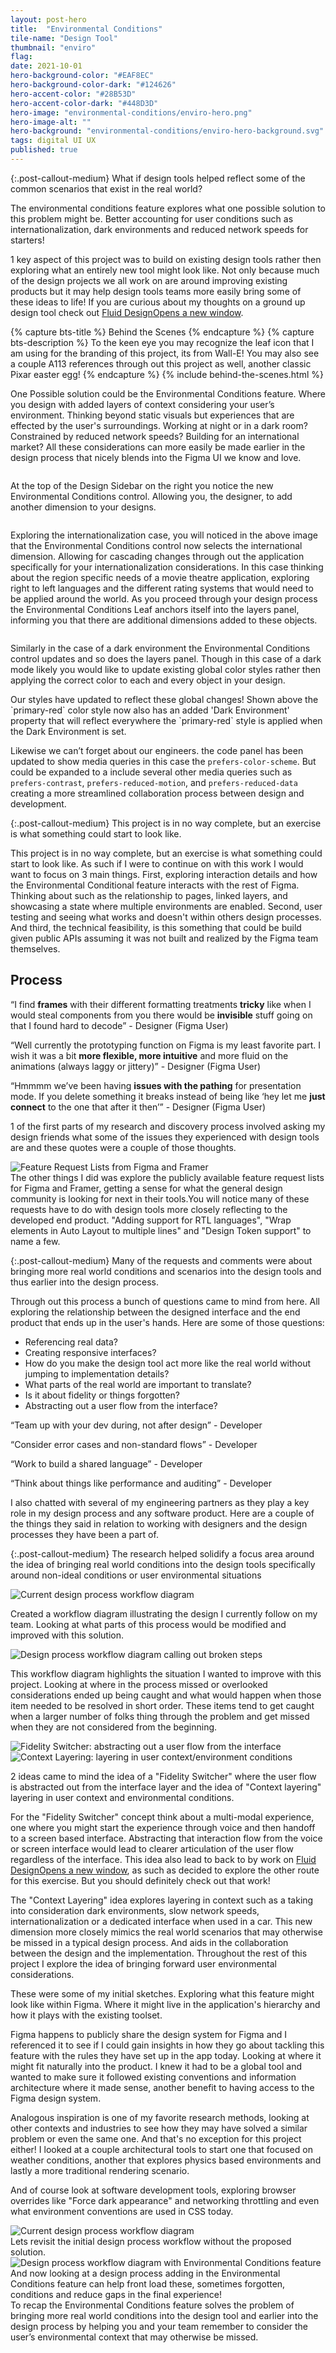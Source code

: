 ```yaml
---
layout: post-hero
title:  "Environmental Conditions"
tile-name: "Design Tool"
thumbnail: "enviro"
flag:
date: 2021-10-01
hero-background-color: "#EAF8EC"
hero-background-color-dark: "#124626"
hero-accent-color: "#28B53D"
hero-accent-color-dark: "#448D3D"
hero-image: "environmental-conditions/enviro-hero.png"
hero-image-alt: ""
hero-background: "environmental-conditions/enviro-hero-background.svg"
tags: digital UI UX
published: true
---
```


{:.post-callout-medium}
What if design tools helped reflect some of the common scenarios that exist in the real world?

The environmental conditions feature explores what one possible solution to this problem might be. Better accounting for user conditions such as internationalization, dark environments and reduced network speeds for starters!

1 key aspect of this project was to build on existing design tools rather then exploring what an entirely new tool might look like. Not only because much of the design projects we all work on are around improving existing products but it may help design tools teams more easily bring some of these ideas to life! If you are curious about my thoughts on a ground up design tool check out <a target="_blank" rel="noopener" href="https://fluiddesign.rehanbutt.com">Fluid Design<span class="visually-hidden">Opens a new window</span></a>.

<div class="grid-x grid-padding-x grid-margin-y">
  <div class="cell">
    <img src="../img/environmental-conditions/hero.jpg" alt="">
  </div>
</div>
{% capture bts-title %} Behind the Scenes {% endcapture %}
{% capture bts-description %} To the keen eye you may recognize the leaf icon that I am using for the branding of this project, its from Wall-E! You may also see a couple A113 references through out this project as well, another classic Pixar easter egg! {% endcapture %}
{% include behind-the-scenes.html %}

One Possible solution could be the Environmental Conditions feature. Where you design with added layers of context considering your user’s environment. Thinking beyond static visuals but experiences that are effected by the user's surroundings. Working at night or in a dark room? Constrained by reduced network speeds? Building for an international market? All these considerations can more easily be made earlier in the design process that nicely blends into the Figma UI we know and love.

<div class="grid-x grid-padding-x grid-margin-y">
  <div class="cell">
    <img src="../img/environmental-conditions/overall-default.jpg" alt="">
  </div>
</div>

At the top of the Design Sidebar on the right you notice the new Environmental Conditions control. Allowing you, the designer, to add another dimension to your designs.

<div class="grid-x grid-padding-x grid-margin-y">
  <div class="cell">
    <img src="../img/environmental-conditions/internationalization-detailed.jpg" alt="">
  </div>
</div>

Exploring the internationalization case, you will noticed in the above image that the Environmental Conditions control now selects the international dimension. Allowing for cascading changes through out the application specifically for your internationalization considerations. In this case thinking about the region specific needs of a movie theatre application, exploring right to left languages and the different rating systems that would need to be applied around the world. As you proceed through your design process the Environmental Conditions Leaf anchors itself into the layers panel, informing you that there are additional dimensions added to these objects.

<div class="grid-x grid-padding-x grid-margin-y">
  <div class="cell">
    <img src="../img/environmental-conditions/darkmode-detailed.jpg" alt="">
  </div>
</div>

Similarly in the case of a dark environment the Environmental Conditions control updates and so does the layers panel. Though in this case of a dark mode likely you would like to update existing global color styles rather then applying the correct color to each and every object in your design.

<div class="grid-x grid-padding-x grid-margin-y">
  <div class="cell medium-6">
    <img src="../img/environmental-conditions/styles-panel.jpg" alt="">
  </div>
  <div class="cell medium-6">
    <img src="../img/environmental-conditions/inspect-code.jpg" alt="">
  </div>
</div>
Our styles have updated to reflect these global changes! Shown above the `primary-red` color style now also has an added 'Dark Environment' property that will reflect everywhere the `primary-red` style is applied when the Dark Environment is set.

Likewise we can’t forget about our engineers. the code panel has been updated to show media queries in this case the `prefers-color-scheme`. But could be expanded to a include several other media queries such as `prefers-contrast`, `prefers-reduced-motion`, and `prefers-reduced-data` creating a more streamlined collaboration process between design and development.

{:.post-callout-medium}
This project is in no way complete, but an exercise is what something could start to look like.

This project is in no way complete, but an exercise is what something could start to look like. As such if I were to continue on with this work I would want to focus on 3 main things. First, exploring interaction details and how the Environmental Conditional feature interacts with the rest of Figma. Thinking about such as the relationship to pages, linked layers, and showcasing a state where multiple environments are enabled. Second, user testing and seeing what works and doesn't within others design processes. And third, the technical feasibility, is this something that could be build given public APIs assuming it was not built and realized by the Figma team themselves.

## Process

<div class="grid-x grid-padding-x grid-margin-y">
  <div class="cell medium-12">
    <p class="post-callout-small">“I find <strong>frames</strong> with their different formatting treatments <strong>tricky</strong> like when I would steal components from you there would be <strong>invisible</strong> stuff going on that I found hard to decode” <span class="byline">- Designer (Figma User)</span>
    </p>
  </div>
  <div class="cell medium-6">
    <p class="post-callout-small">“Well currently the prototyping function on Figma is my least favorite part. I wish it was a bit <strong>more flexible, more intuitive</strong> and more fluid on the animations (always laggy or jittery)” <span class="byline">- Designer (Figma User)</span>
    </p>
  </div>
  <div class="cell medium-6">
    <p class="post-callout-small">“Hmmmm we’ve been having <strong>issues with the pathing</strong> for presentation mode. If you delete something it breaks instead of being like ‘hey let me <strong>just connect</strong> to the one that after it then’” <span class="byline">- Designer (Figma User)</span>
    </p>
  </div>
</div>

1 of the first parts of my research and discovery process involved asking my design friends what some of the issues they experienced with design tools are and these quotes were a couple of those thoughts.

<div class="grid-x grid-padding-x grid-margin-y">
  <div class="cell">
    <img src="../img/environmental-conditions/feature-request-list.jpg" alt="Feature Request Lists from Figma and Framer">
  </div>
</div>
The other things I did was explore the publicly available feature request lists for Figma and Framer, getting a sense for what the general design community is looking for next in their tools.You will notice many of these requests have to do with design tools more closely reflecting to the developed end product. "Adding support for RTL languages", "Wrap elements in Auto Layout to multiple lines" and "Design Token support" to name a few.

{:.post-callout-medium}
Many of the requests and comments were about bringing more real world conditions and scenarios 
into the design tools and thus earlier into the design process. 

Through out this process a bunch of questions came to mind from here. All exploring the relationship between the designed interface and the end product that ends up in the user's hands. Here are some of those questions:

- Referencing real data?
- Creating responsive interfaces?
- How do you make the design tool act more like the real world without jumping to implementation details?
- What parts of the real world are important to translate?
- Is it about fidelity or things forgotten?
- Abstracting out a user flow from the interface?

<!-- <div class="grid-x grid-margin-x grid-margin-y">
  <div class="cell small-6 medium-4 quote-color-block square-block">
    <p class="post-callout-small">How do you make the design tool act more like the real world without jumping to implementation details?</p>
  </div>
  <div class="cell small-6 medium-4 quote-color-block square-block">
    <p class="post-callout-small">What parts of the real world are important to translate?</p>
  </div>
  <div class="cell small-6 medium-4 quote-color-block square-block">
    <p class="post-callout-small">Is it about fidelity or things forgotten?</p>
  </div>
  <div class="cell small-6 medium-4 quote-color-block square-block">
    <p class="post-callout-small">Abstracting out a user flow from the interface?</p>
  </div>
  <div class="cell small-6 medium-4 quote-color-block square-block">
    <p class="post-callout-small">Referencing real data?</p>
  </div>
  <div class="cell small-6 medium-4 quote-color-block square-block">
    <p class="post-callout-small">Creating responsive interfaces?</p>
  </div>
</div> -->

<!-- TODO issue with grid-margin-x here with the parent 1 and mobile display -->
<div class="grid-x grid-margin-x grid-margin-y"> 
  <div class="cell medium-6 quote-color-block">
    <p class="post-callout-small">“Team up with your dev during, not after design” <span class="byline">- Developer</span></p>
  </div>
  <div class="cell medium-6 quote-color-block">
    <p class="post-callout-small">“Consider error cases and non-standard flows” <span class="byline">- Developer</span></p>
  </div>
  <div class="cell medium-6 quote-color-block">
    <p class="post-callout-small">“Work to build a shared language” <span class="byline">- Developer</span></p>
  </div>
  <div class="cell medium-6 quote-color-block">
    <p class="post-callout-small">“Think about things like performance and auditing” <span class="byline">- Developer</span></p>
  </div>
</div>

I also chatted with several of my engineering partners as they play a key role in my design process and any software product. Here are a couple of the things they said in relation to working with designers and the design processes they have been a part of.


{:.post-callout-medium}
The research helped solidify a focus area around the idea of bringing real world conditions into the design tools specifically around non-ideal conditions or user environmental situations


<div class="grid-x grid-padding-x grid-margin-y">
  <div class="cell">
    <img src="../img/environmental-conditions/design-process.jpg" alt="Current design process workflow diagram">
  </div>
</div>

Created a workflow diagram illustrating the design I currently follow on my team. Looking at what parts of this process would be modified and improved with this solution.

<div class="grid-x grid-padding-x grid-margin-y">
  <div class="cell">
    <img src="../img/environmental-conditions/design-process-broken.jpg" alt="Design process workflow diagram calling out broken steps">
  </div>
</div>

This workflow diagram highlights the situation I wanted to improve with this project. Looking at where in the process missed or overlooked considerations ended up being caught and what would happen when those item needed to be resolved in short order. These items tend to get caught when a larger number of folks thing through the problem and get missed when they are not considered from the beginning.

<div class="grid-x grid-padding-x grid-margin-y">
  <div class="cell medium-6">
    <img src="../img/environmental-conditions/fidelity-switcher.svg" alt="Fidelity Switcher: abstracting out a user flow from the interface">
  </div>
  <div class="cell medium-6">
    <img src="../img/environmental-conditions/context-layering.svg" alt="Context Layering: layering in user context/environment conditions">
  </div>
</div>

2 ideas came to mind the idea of a "Fidelity Switcher" where the user flow is abstracted out from the interface layer and the idea of "Context layering" layering in user context and environmental conditions. 

For the "Fidelity Switcher" concept think about a multi-modal experience, one where you might start the experience through voice and then handoff to a screen based interface. Abstracting that interaction flow from the voice or screen interface would lead to clearer articulation of the user flow regardless of the interface. This idea also lead to back to by work on <a target="_blank" rel="noopener" href="https://fluiddesign.rehanbutt.com">Fluid Design<span class="visually-hidden">Opens a new window</span></a>, as such as decided to explore the other route for this exercise. But you should definitely check out that work!

The "Context Layering" idea explores layering in context such as a taking into consideration dark environments, slow network speeds, internationalization or a dedicated interface when used in a car. This new dimension more closely mimics the real world scenarios that may otherwise be missed in a typical design process. And aids in the collaboration between the design and the implementation. Throughout the rest of this project I explore the idea of bringing forward user environmental considerations.

<!-- Temporal dimension is already handled in design tools, through a sequence of steps or through interactive prototypes.
Why not add another dimension around the users environmental context. -->


<!-- ### Ideation -->

<div class="grid-x grid-padding-x grid-margin-y">
  <div class="cell">
    <img src="../img/environmental-conditions/sketches.jpg" alt="">
  </div>
</div>
These were some of my initial sketches. Exploring what this feature might look like within Figma.
Where it might live in the application's hierarchy and how it plays with the existing toolset.

<div class="grid-x grid-padding-x grid-margin-y">
  <div class="cell">
    <img src="../img/environmental-conditions/figma-ui.jpg" alt="">
  </div>
</div>

Figma happens to publicly share the design system for Figma and I referenced it to see if I could gain insights in how they go about tackling this feature with the rules they have set up in the app today. Looking at where it might fit naturally into the product. I knew it had to be a global tool and wanted to make sure it followed existing conventions and information architecture where it made sense, another benefit to having access to the Figma design system.

<div class="grid-x grid-padding-x grid-margin-y">
  <div class="cell medium-6">
    <img src="../img/environmental-conditions/analogous-inspo-ecotech.jpg" alt="">
  </div>
  <div class="cell medium-6">
    <img src="../img/environmental-conditions/analogous-inspo-render.jpg" alt="">
  </div>
  <div class="cell">
    <img src="../img/environmental-conditions/analogous-inspo-webdev.jpg" alt="">
  </div>
</div>
Analogous inspiration is one of my favorite research methods, looking at other contexts and industries to see how they may have solved a similar problem or even the same one. And that's no exception for this project either! I looked at a couple architectural tools to start one that focused on weather conditions, another that explores physics based environments and lastly a more traditional rendering scenario.

And of course look at software development tools, exploring browser  overrides like "Force dark appearance" and networking throttling and even what environment conventions are used in CSS today.


<div class="grid-x grid-padding-x grid-margin-y">
  <div class="cell">
    <img src="../img/environmental-conditions/design-process.jpg" alt="Current design process workflow diagram">
  </div>
</div>
Lets revisit the initial design process workflow without the proposed solution.

<div class="grid-x grid-padding-x grid-margin-y">
  <div class="cell">
    <img src="../img/environmental-conditions/design-process-enviro.jpg" alt="Design process workflow diagram with Environmental Conditions feature">
  </div>
</div>
And now looking at a design process adding in the Environmental Conditions feature can help front load these, sometimes forgotten, conditions and reduce gaps in the final experience!

<div class="grid-x grid-padding-x grid-margin-y">
  <div class="cell">
    <img src="../img/environmental-conditions/hero.jpg" alt="">
  </div>
</div>
To recap the Environmental Conditions feature solves the problem of bringing more real world conditions into the design tool and earlier into the design process by helping you and your team remember to consider the user’s environmental context that may otherwise be missed.